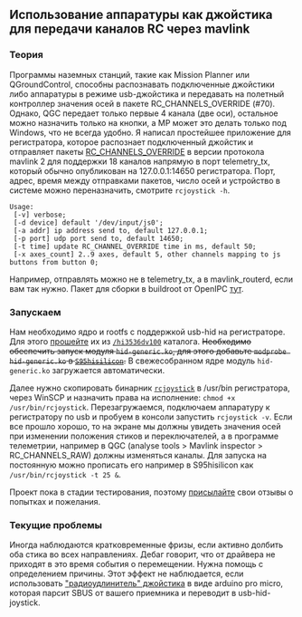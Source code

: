 ## Использование аппаратуры как джойстика для передачи каналов RC через mavlink

### Теория
Программы наземных станций, такие как Mission Planner или QGroundControl, способны распознавать подключенные джойстики либо аппаратуры в режиме usb-джойстика и
передавать на полетный контроллер значения осей в пакете RC_CHANNELS_OVERRIDE (#70). Однако, QGC передает только первые 4 канала (две оси), остальное можно назначить только на кнопки,
а MP может это делать только под Windows, что не всегда удобно. Я написал простейшее приложение для регистратора, которое распознает подключенный джойстик и отправляет пакеты [RC_CHANNELS_OVERRIDE](https://mavlink.io/en/messages/common.html#RC_CHANNELS_OVERRIDE) в версии протокола mavlink 2 для поддержки 18 каналов напрямую в порт telemetry_tx, который обычно опубликован на 127.0.0.1:14650 регистратора. Порт, адрес, время между отправками пакетов, число осей и устройство в системе можно переназначить, смотрите `rcjoystick -h`.

```
Usage:
 [-v] verbose;
 [-d device] default '/dev/input/js0';
 [-a addr] ip address send to, default 127.0.0.1;
 [-p port] udp port send to, default 14650;
 [-t time] update RC_CHANNEL_OVERRIDE time in ms, default 50;
 [-x axes_count] 2..9 axes, default 5, other channels mapping to js buttons from button 0;
```

Например, отправлять можно не в telemetry_tx, а в mavlink_routerd, если вам так нужно. Пакет для сборки в buildroot от OpenIPC [тут](rcjoystick).

### Запускаем
Нам необходимо ядро и rootfs с поддержкой usb-hid на регистраторе. Для этого [прошейте](notes_start_hi3536ev100) их из [`/hi3536dv100`](hi3536dv100) каталога.
~~Необходимо обеспечить запуск модуля `hid-generic.ko`, для этого добавьте `modprobe hid-generic.ko` в [`S95hisilicon`](hi3536dv100/etc/init.d/S95hisilicon).~~ В свежесобранном ядре модуль `hid-generic.ko` загружается автоматически.

Далее нужно скопировать бинарник [`rcjoystick`](hi3536dv100/usr/bin/rcjoystick) в /usr/bin регистратора, через WinSCP и назначить права на исполнение: `chmod +x /usr/bin/rcjoystick`.
Перезагружаемся, подключаем аппаратуру к регистратору по usb и пробуем в консоли запустить `rcjoystick -v`. Если все прошло хорошо, то на экране мы должны увидеть значения осей при изменении положения стиков и переключателей, а в программе телеметрии, например в QGC (analyse tools > Mavlink inspector > RC_CHANNELS_RAW) должны изменяться каналы. Для запуска на постоянную можно прописать его например в S95hisilicon как `/usr/bin/rcjoystick -t 25 &`.

Проект пока в стадии тестирования, поэтому [присылайте](https://t.me/+BMyMoolVOpkzNWUy) свои отзывы о попытках и пожелания.

### Текущие проблемы
Иногда наблюдаются кратковременные фризы, если активно долбить оба стика во всех направлениях. Дебаг говорит, что от драйвера не приходят в это время события о перемещении. Нужна помощь с определением причины.
Этот эффект не наблюдается, если использовать ["радиоудлинитель" джойстика](sbus-to-usb-joystick) в виде arduino pro micro, которая парсит SBUS от вашего приемника и переводит в usb-hid-joystick.
